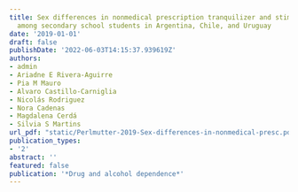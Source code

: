 ```yaml
---
title: Sex differences in nonmedical prescription tranquilizer and stimulant use trends
  among secondary school students in Argentina, Chile, and Uruguay
date: '2019-01-01'
draft: false
publishDate: '2022-06-03T14:15:37.939619Z'
authors:
- admin
- Ariadne E Rivera-Aguirre
- Pia M Mauro
- Alvaro Castillo-Carniglia
- Nicolás Rodriguez
- Nora Cadenas
- Magdalena Cerdá
- Silvia S Martins
url_pdf: "static/Perlmutter-2019-Sex-differences-in-nonmedical-presc.pdf"
publication_types:
- '2'
abstract: ''
featured: false
publication: '*Drug and alcohol dependence*'
---
```



